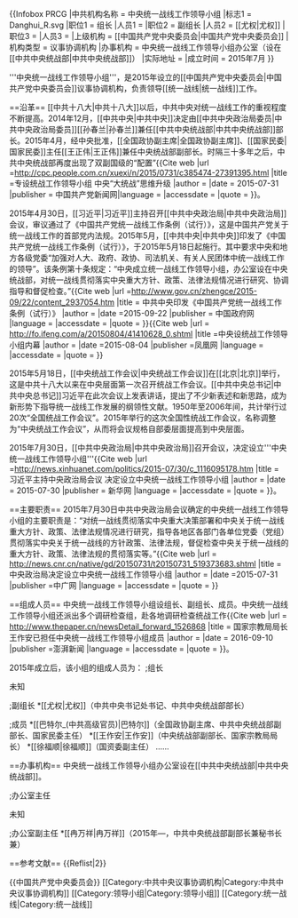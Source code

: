 {{Infobox PRCG
|中共机构名称 = 中央统一战线工作领导小组
|标志1 = Danghui_R.svg
|职位1 = 组长
|人员1 = 
|职位2 = 副组长
|人员2 = [[尤权|尤权]]
|职位3 = 
|人员3 = 
|上级机构 = [[中国共产党中央委员会|中国共产党中央委员会]]
|机构类型 = 议事协调机构
|办事机构 = 中央统一战线工作领导小组办公室（设在[[中共中央统战部|中共中央统战部]]）
|实际地址 = 
|成立时间 = 2015年7月
}}

'''中央统一战线工作领导小组'''，是2015年设立的[[中国共产党中央委员会|中国共产党中央委员会]]议事协调机构，负责领导[[统一战线|统一战线]]工作。

==沿革==
[[中共十八大|中共十八大]]以后，中共中央对统一战线工作的重视程度不断提高。2014年12月，[[中共中央|中共中央]]决定由[[中共中央政治局委员|中共中央政治局委员]][[孙春兰|孙春兰]]兼任[[中共中央统战部|中共中央统战部]]部长。2015年4月，经中央批准，[[全国政协副主席|全国政协副主席]]、[[国家民委|国家民委]]主任[[王正伟|王正伟]]兼任中央统战部副部长。时隔三十多年之后，中共中央统战部再度出现了双副国级的“配置”<ref name=cpc>{{Cite web |url =http://cpc.people.com.cn/xuexi/n/2015/0731/c385474-27391395.html  |title =专设统战工作领导小组 中央“大统战”思维升级  |author =  |date = 2015-07-31 |publisher =  中国共产党新闻网|language =  |accessdate =  |quote =  }}</ref>。

2015年4月30日，[[习近平|习近平]]主持召开[[中共中央政治局|中共中央政治局]]会议，审议通过了《中国共产党统一战线工作条例（试行）》，这是中国共产党关于统一战线工作的首部党内法规<ref name=cpc/>。2015年5月，[[中共中央|中共中央]]印发了《中国共产党统一战线工作条例（试行）》，于2015年5月18日起施行。其中要求中央和地方各级党委“加强对人大、政府、政协、司法机关、有关人民团体中统一战线工作的领导”。该条例第十条规定：“中央成立统一战线工作领导小组，办公室设在中央统战部，对统一战线贯彻落实中央重大方针、政策、法律法规情况进行研究、协调指导和督促检查。”<ref name=yinfa>{{Cite web |url =http://www.gov.cn/zhengce/2015-09/22/content_2937054.htm  |title = 中共中央印发《中国共产党统一战线工作条例（试行）》 |author =  |date =2015-09-22  |publisher = 中国政府网 |language =  |accessdate =  |quote =  }}</ref><ref name=ifeng>{{Cite web |url = http://fo.ifeng.com/a/20150804/41410628_0.shtml |title =中央设统战工作领导小组内幕  |author =  |date =2015-08-04  |publisher =凤凰网  |language =  |accessdate =  |quote =  }}</ref>

2015年5月18日，[[中央统战工作会议|中央统战工作会议]]在[[北京|北京]]举行，这是中共十八大以来在中央层面第一次召开统战工作会议。[[中共中央总书记|中共中央总书记]]习近平在此次会议上发表讲话，提出了不少新表述和新思路，成为新形势下指导统一战线工作发展的纲领性文献。1950年至2006年间，共计举行过20次“全国统战工作会议”。2015年举行的这次全国性统战工作会议，名称调整为“中央统战工作会议”，从而将会议规格自部委层面提高到中央层面<ref name=cpc/>。

2015年7月30日，[[中共中央政治局|中共中央政治局]]召开会议，决定设立'''中央统一战线工作领导小组'''<ref>{{Cite web |url =http://news.xinhuanet.com/politics/2015-07/30/c_1116095178.htm  |title = 习近平主持中央政治局会议 决定设立中央统一战线工作领导小组 |author =  |date = 2015-07-30 |publisher = 新华网 |language =  |accessdate =  |quote =  }}</ref>。

==主要职责==
2015年7月30日中共中央政治局会议确定的中央统一战线工作领导小组的主要职责是：“对统一战线贯彻落实中央重大决策部署和中央关于统一战线重大方针、政策、法律法规情况进行研究，指导各地区各部门各单位党委（党组）贯彻落实中央关于统一战线的方针政策、法律法规，督促检查中央关于统一战线的重大方针、政策、法律法规的贯彻落实等。”<ref>{{Cite web |url = http://news.cnr.cn/native/gd/20150731/t20150731_519373683.shtml |title = 中央政治局决定设立中央统一战线工作领导小组 |author =  |date =2015-07-31  |publisher =中广网  |language =  |accessdate =  |quote =  }}</ref>

==组成人员==
中央统一战线工作领导小组设组长、副组长、成员<ref name=ifeng/>。中央统一战线工作领导小组还派出多个调研检查组，赴各地调研检查统战工作<ref name=wangza>{{Cite web |url = http://www.thepaper.cn/newsDetail_forward_1526868 |title = 国家宗教局局长王作安已担任中央统一战线工作领导小组成员 |author =  |date = 2016-09-10 |publisher =澎湃新闻  |language =  |accessdate =  |quote =  }}</ref>。

2015年成立后，该小组的组成人员为：
;组长

未知

;副组长
*[[尤权|尤权]]（中共中央书记处书记、中共中央统战部部长）<ref name=wangza/>

;成员
*[[巴特尔_(中共高级官员)|巴特尔]]（全国政协副主席、中共中央统战部副部长、国家民委主任）<ref name=wangza/>
*[[王作安|王作安]]（中央统战部副部长、国家宗教局局长）<ref name=wangza/>
*[[徐福顺|徐福顺]]（国资委副主任）<ref name=wangza/>
……

==办事机构==
中央统一战线工作领导小组办公室设在[[中共中央统战部|中共中央统战部]]<ref name=yinfa/>。

;办公室主任

未知

;办公室副主任
*[[冉万祥|冉万祥]]（2015年—，中共中央统战部副部长兼秘书长兼）<ref name=wangza/>

==参考文献==
{{Reflist|2}}

{{中国共产党中央委员会}}
[[Category:中共中央议事协调机构|Category:中共中央议事协调机构]]
[[Category:领导小组|Category:领导小组]]
[[Category:统一战线|Category:统一战线]]